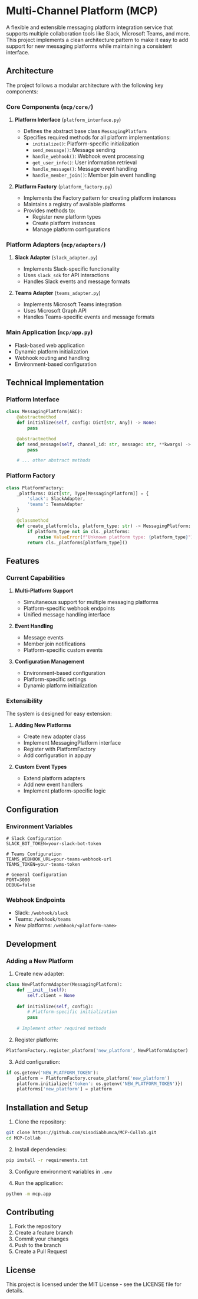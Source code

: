 # Multi-Channel Platform (MCP)

A flexible and extensible messaging platform integration service that supports multiple collaboration tools like Slack, Microsoft Teams, and more. This project implements a clean architecture pattern to make it easy to add support for new messaging platforms while maintaining a consistent interface.

## Architecture

The project follows a modular architecture with the following key components:

### Core Components (`mcp/core/`)

1. **Platform Interface** (`platform_interface.py`)
   - Defines the abstract base class `MessagingPlatform`
   - Specifies required methods for all platform implementations:
     - `initialize()`: Platform-specific initialization
     - `send_message()`: Message sending
     - `handle_webhook()`: Webhook event processing
     - `get_user_info()`: User information retrieval
     - `handle_message()`: Message event handling
     - `handle_member_join()`: Member join event handling

2. **Platform Factory** (`platform_factory.py`)
   - Implements the Factory pattern for creating platform instances
   - Maintains a registry of available platforms
   - Provides methods to:
     - Register new platform types
     - Create platform instances
     - Manage platform configurations

### Platform Adapters (`mcp/adapters/`)

1. **Slack Adapter** (`slack_adapter.py`)
   - Implements Slack-specific functionality
   - Uses `slack_sdk` for API interactions
   - Handles Slack events and message formats

2. **Teams Adapter** (`teams_adapter.py`)
   - Implements Microsoft Teams integration
   - Uses Microsoft Graph API
   - Handles Teams-specific events and message formats

### Main Application (`mcp/app.py`)

- Flask-based web application
- Dynamic platform initialization
- Webhook routing and handling
- Environment-based configuration

## Technical Implementation

### Platform Interface

```python
class MessagingPlatform(ABC):
    @abstractmethod
    def initialize(self, config: Dict[str, Any]) -> None:
        pass

    @abstractmethod
    def send_message(self, channel_id: str, message: str, **kwargs) -> bool:
        pass

    # ... other abstract methods
```

### Platform Factory

```python
class PlatformFactory:
    _platforms: Dict[str, Type[MessagingPlatform]] = {
        'slack': SlackAdapter,
        'teams': TeamsAdapter
    }

    @classmethod
    def create_platform(cls, platform_type: str) -> MessagingPlatform:
        if platform_type not in cls._platforms:
            raise ValueError(f"Unknown platform type: {platform_type}")
        return cls._platforms[platform_type]()
```

## Features

### Current Capabilities

1. **Multi-Platform Support**
   - Simultaneous support for multiple messaging platforms
   - Platform-specific webhook endpoints
   - Unified message handling interface

2. **Event Handling**
   - Message events
   - Member join notifications
   - Platform-specific custom events

3. **Configuration Management**
   - Environment-based configuration
   - Platform-specific settings
   - Dynamic platform initialization

### Extensibility

The system is designed for easy extension:

1. **Adding New Platforms**
   - Create new adapter class
   - Implement MessagingPlatform interface
   - Register with PlatformFactory
   - Add configuration in app.py

2. **Custom Event Types**
   - Extend platform adapters
   - Add new event handlers
   - Implement platform-specific logic

## Configuration

### Environment Variables

```env
# Slack Configuration
SLACK_BOT_TOKEN=your-slack-bot-token

# Teams Configuration
TEAMS_WEBHOOK_URL=your-teams-webhook-url
TEAMS_TOKEN=your-teams-token

# General Configuration
PORT=3000
DEBUG=false
```

### Webhook Endpoints

- Slack: `/webhook/slack`
- Teams: `/webhook/teams`
- New platforms: `/webhook/<platform-name>`

## Development

### Adding a New Platform

1. Create new adapter:
```python
class NewPlatformAdapter(MessagingPlatform):
    def __init__(self):
        self.client = None
    
    def initialize(self, config):
        # Platform-specific initialization
        pass
    
    # Implement other required methods
```

2. Register platform:
```python
PlatformFactory.register_platform('new_platform', NewPlatformAdapter)
```

3. Add configuration:
```python
if os.getenv('NEW_PLATFORM_TOKEN'):
    platform = PlatformFactory.create_platform('new_platform')
    platform.initialize({'token': os.getenv('NEW_PLATFORM_TOKEN')})
    platforms['new_platform'] = platform
```

## Installation and Setup

1. Clone the repository:
```bash
git clone https://github.com/sisodiabhumca/MCP-Collab.git
cd MCP-Collab
```

2. Install dependencies:
```bash
pip install -r requirements.txt
```

3. Configure environment variables in `.env`

4. Run the application:
```bash
python -m mcp.app
```

## Contributing

1. Fork the repository
2. Create a feature branch
3. Commit your changes
4. Push to the branch
5. Create a Pull Request

## License

This project is licensed under the MIT License - see the LICENSE file for details.
